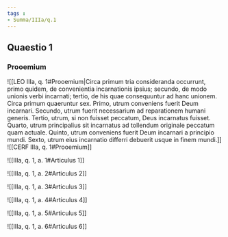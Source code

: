 ```yaml
---
tags : 
- Summa/IIIa/q.1
---
```


## Quaestio 1

### Prooemium

![[LEO IIIa, q. 1#Prooemium|Circa primum tria consideranda occurrunt, primo quidem, de convenientia incarnationis ipsius; secundo, de modo unionis verbi incarnati; tertio, de his quae consequuntur ad hanc unionem. Circa primum quaeruntur sex. Primo, utrum conveniens fuerit Deum incarnari. Secundo, utrum fuerit necessarium ad reparationem humani generis. Tertio, utrum, si non fuisset peccatum, Deus incarnatus fuisset. Quarto, utrum principalius sit incarnatus ad tollendum originale peccatum quam actuale. Quinto, utrum conveniens fuerit Deum incarnari a principio mundi. Sexto, utrum eius incarnatio differri debuerit usque in finem mundi.]]
![[CERF IIIa, q. 1#Prooemium]]

![[IIIa, q. 1, a. 1#Articulus 1]]

![[IIIa, q. 1, a. 2#Articulus 2]]

![[IIIa, q. 1, a. 3#Articulus 3]]

![[IIIa, q. 1, a. 4#Articulus 4]]

![[IIIa, q. 1, a. 5#Articulus 5]]

![[IIIa, q. 1, a. 6#Articulus 6]]

